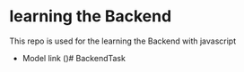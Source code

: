 # learning the Backend
This repo is used for the learning the Backend with javascript
- Model link ()#   B a c k e n d T a s k  
 